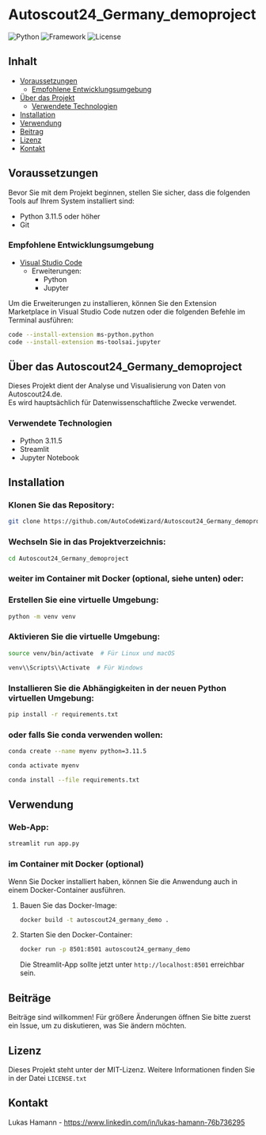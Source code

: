 # Autoscout24_Germany_demoproject

![Python](https://img.shields.io/badge/Python-3.11.5-blue)
![Framework](https://img.shields.io/badge/Streamlit-1.27-yellow)
![License](https://img.shields.io/badge/MIT-License-green)

## Inhalt

- [Voraussetzungen](#voraussetzungen)
  - [Empfohlene Entwicklungsumgebung](#empfohlene-entwicklungsumgebung)
- [Über das Projekt](#über-das-projekt)
  - [Verwendete Technologien](#verwendete-technologien)
- [Installation](#installation)
- [Verwendung](#verwendung)
- [Beitrag](#beitrag)
- [Lizenz](#lizenz)
- [Kontakt](#kontakt)

## Voraussetzungen

Bevor Sie mit dem Projekt beginnen, stellen Sie sicher, dass die folgenden Tools auf Ihrem System installiert sind:
- Python 3.11.5 oder höher
- Git

### Empfohlene Entwicklungsumgebung

- [Visual Studio Code](https://code.visualstudio.com/)
  - Erweiterungen:
    - Python
    - Jupyter

Um die Erweiterungen zu installieren, können Sie den Extension Marketplace in Visual Studio Code nutzen oder die folgenden Befehle im Terminal ausführen:
```bash
code --install-extension ms-python.python
code --install-extension ms-toolsai.jupyter
```

## Über das Autoscout24_Germany_demoproject

Dieses Projekt dient der Analyse und Visualisierung von Daten von Autoscout24.de. \
Es wird hauptsächlich für Datenwissenschaftliche Zwecke verwendet.

### Verwendete Technologien

- Python 3.11.5
- Streamlit
- Jupyter Notebook

## Installation

### Klonen Sie das Repository:
```bash
git clone https://github.com/AutoCodeWizard/Autoscout24_Germany_demoproject.git
```

### Wechseln Sie in das Projektverzeichnis:
```bash
cd Autoscout24_Germany_demoproject
```
### weiter im Container mit Docker (optional, siehe unten) oder:
### Erstellen Sie eine virtuelle Umgebung: 
```bash
python -m venv venv
```

### Aktivieren Sie die virtuelle Umgebung:
```bash
source venv/bin/activate  # Für Linux und macOS
```
```bash
venv\\Scripts\\Activate  # Für Windows
```

### Installieren Sie die Abhängigkeiten in der neuen Python virtuellen Umgebung:
```bash
pip install -r requirements.txt
```

### oder falls Sie conda verwenden wollen:
```bash 
conda create --name myenv python=3.11.5
```
```bash
conda activate myenv
```
```bash
conda install --file requirements.txt
```


## Verwendung

### Web-App:
```bash
streamlit run app.py
```
### im Container mit Docker (optional)

Wenn Sie Docker installiert haben, können Sie die Anwendung auch in einem Docker-Container ausführen.

1. Bauen Sie das Docker-Image:

    ```bash
    docker build -t autoscout24_germany_demo .
    ```

2. Starten Sie den Docker-Container:

    ```bash
    docker run -p 8501:8501 autoscout24_germany_demo
    ```

    Die Streamlit-App sollte jetzt unter `http://localhost:8501` erreichbar sein.

## Beiträge

Beiträge sind willkommen! Für größere Änderungen öffnen Sie bitte zuerst ein Issue, um zu diskutieren, was Sie ändern möchten.

## Lizenz

Dieses Projekt steht unter der MIT-Lizenz. Weitere Informationen finden Sie in der Datei `LICENSE.txt`

## Kontakt

Lukas Hamann - https://www.linkedin.com/in/lukas-hamann-76b736295
